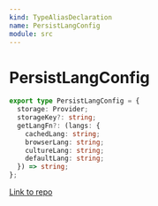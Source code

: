```yaml
---
kind: TypeAliasDeclaration
name: PersistLangConfig
module: src
---
```


# PersistLangConfig

```ts
export type PersistLangConfig = {
  storage: Provider;
  storageKey?: string;
  getLangFn?: (langs: {
    cachedLang: string;
    browserLang: string;
    cultureLang: string;
    defaultLang: string;
  }) => string;
};
```

[Link to repo](https://github.com/ngneat/transloco/blob/master/projects/ngneat/transloco-persist-lang/src/lib/persist-lang.config.ts#L3-L7)
